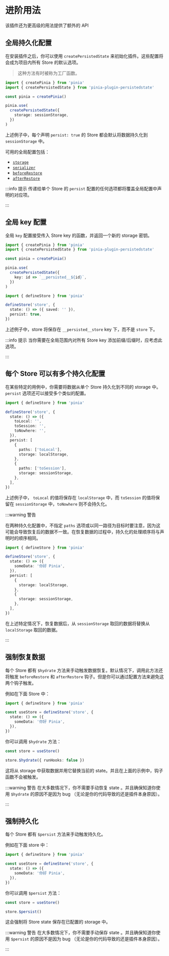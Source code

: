 # 进阶用法

该插件还为更高级的用法提供了额外的 API

## 全局持久化配置

在安装插件之后，你可以使用 `createPersistedState` 来初始化插件。这些配置将会成为项目内所有 Store 的默认选项。

> 这种方法有时被称为工厂函数。

```ts
import { createPinia } from 'pinia'
import { createPersistedState } from 'pinia-plugin-persistedstate'

const pinia = createPinia()

pinia.use(
  createPersistedState({
    storage: sessionStorage,
  })
)
```

上述例子中，每个声明 `persist: true` 的 Store 都会默认将数据持久化到 `sessionStorage` 中。

可用的全局配置包括：

-   [`storage`](/zh/guide/config#storage)
-   [`serializer`](/zh/guide/config#serializer)
-   [`beforeRestore`](/zh/guide/config#beforerestore)
-   [`afterRestore`](/zh/guide/config#afterrestore)

:::info 提示
传递给单个 Store 的 `persist` 配置的任何选项都将覆盖全局配置中声明的对应项。

:::

## 全局 key 配置

全局 `key` 配置接受传入 Store key 的函数，并返回一个新的 storage 密钥。

```ts
import { createPinia } from 'pinia'
import { createPersistedState } from 'pinia-plugin-persistedstate'

const pinia = createPinia()

pinia.use(
  createPersistedState({
    key: id => `__persisted__${id}`,
  })
)
```

```ts
import { defineStore } from 'pinia'

defineStore('store', {
  state: () => ({ saved: '' }),
  persist: true,
})
```

上述例子中，store 将保存在 `__persisted__store` key 下，而不是 `store` 下。

:::info 提示
当你需要在全局范围内对所有 Store key 添加前缀/后缀时，应考虑此选项。

:::

## 每个 Store 可以有多个持久化配置

在某些特定的用例中，你需要将数据从单个 Store 持久化到不同的 storage 中。`persist` 选项还可以接受多个类似的配置。

```ts
import { defineStore } from 'pinia'

defineStore('store', {
  state: () => ({
    toLocal: '',
    toSession: '',
    toNowhere: '',
  }),
  persist: [
    {
      paths: ['toLocal'],
      storage: localStorage,
    },
    {
      paths: ['toSession'],
      storage: sessionStorage,
    },
  ],
})
```

上述例子中， `toLocal` 的值将保存在 `localStorage` 中，而 `toSession` 的值将保留在 `sessionStorage` 中，`toNowhere` 则不会持久化。

:::warning 警告

在两种持久化配置中，不指定 `paths` 选项或以同一路径为目标时要注意，因为这可能会导致恢复后的数据不一致。在恢复数据的过程中，持久化的处理顺序将与声明时的顺序相同。

```ts
import { defineStore } from 'pinia'

defineStore('store', {
  state: () => ({
    someData: '你好 Pinia',
  }),
  persist: [
    {
      storage: localStorage,
    },
    {
      storage: sessionStorage,
    },
  ],
})
```

在上述特定情况下，恢复数据后，从 `sessionStorage` 取回的数据将替换从 `localStorage` 取回的数据。

:::

## 强制恢复数据

每个 Store 都有 `$hydrate` 方法来手动触发数据恢复。默认情况下，调用此方法还将触发 `beforeRestore` 和 `afterRestore` 钩子。但是你可以通过配置方法来避免这两个钩子触发。

例如在下面 Store 中：

```ts
import { defineStore } from 'pinia'

const useStore = defineStore('store', {
  state: () => ({
    someData: '你好 Pinia',
  }),
})
```

你可以调用 `$hydrate` 方法：

```ts
const store = useStore()

store.$hydrate({ runHooks: false })
```

这将从 storage 中获取数据并用它替换当前的 state。并且在上面的示例中，钩子函数不会被触发。

:::warning 警告
在大多数情况下，你不需要手动恢复 state 。并且确保知道你使用 `$hydrate` 的原因不是因为 bug （无论是你的代码导致的还是插件本身原因）。

:::

## 强制持久化

每个 Store 都有 `$persist` 方法来手动触发持久化。

例如在下面 store 中：

```ts
import { defineStore } from 'pinia'

const useStore = defineStore('store', {
  state: () => ({
    someData: '你好 Pinia',
  }),
})
```

你可以调用 `$persist` 方法：

```ts
const store = useStore()

store.$persist()
```

这会强制将 Store state 保存在已配置的 storage 中。

:::warning 警告
在大多数情况下，你不需要手动保存 state 。并且确保知道你使用 `$persist` 的原因不是因为 bug （无论是你的代码导致的还是插件本身原因）。

:::
